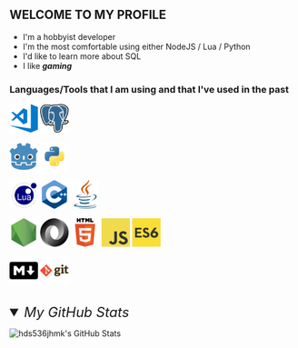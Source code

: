 ## WELCOME TO MY PROFILE

 - I'm a hobbyist developer
 - I'm the most comfortable using either NodeJS / Lua / Python
 - I'd like to learn more about SQL
 - I like ***gaming***

### Languages/Tools that I am using and that I've used in the past

[<img alt="Visual Studio Code" src="https://raw.githubusercontent.com/github/explore/master/topics/visual-studio-code/visual-studio-code.png" width="50px" height="50px"/>](https://code.visualstudio.com/)
[<img alt="PostgreSQL" src="https://raw.githubusercontent.com/github/explore/master/topics/postgresql/postgresql.png" width="50px" height="50px"/>](https://www.postgresql.org/)

[<img alt="Godot" src="https://raw.githubusercontent.com/github/explore/master/topics/godot/godot.png" width="50px" height="50px"/>](https://godotengine.org/)
[<img alt="Python" src="https://raw.githubusercontent.com/github/explore/master/topics/python/python.png" width="50px" height="50px"/>](https://www.python.org/)

[<img alt="Lua" src="https://raw.githubusercontent.com/github/explore/master/topics/lua/lua.png" width="50px" height="50px"/>](https://www.lua.org/)
[<img alt="C++" src="https://raw.githubusercontent.com/github/explore/master/topics/cpp/cpp.png" width="50px" height="50px"/>](https://www.wikipedia.org/wiki/C%2B%2B)
[<img alt="Java" src="https://raw.githubusercontent.com/github/explore/master/topics/java/java.png" width="50px" height="50px"/>](https://www.java.com/it/)

[<img alt="NodeJS" src="https://raw.githubusercontent.com/github/explore/master/topics/nodejs/nodejs.png" width="50px" height="50px"/>](https://nodejs.org/)
[<img alt="JSON" src="https://raw.githubusercontent.com/github/explore/master/topics/json/json.png" width="50px" height="50px"/>](https://www.json.org/)
[<img alt="HTML" src="https://raw.githubusercontent.com/github/explore/master/topics/html/html.png" width="50px" height="50px"/>](https://www.wikipedia.org/wiki/HTML)
[<img alt="JavaScript" src="https://raw.githubusercontent.com/github/explore/master/topics/javascript/javascript.png" width="50px" height="50px"/>](https://www.wikipedia.org/wiki/JavaScript)
[<img alt="ES6" src="https://raw.githubusercontent.com/github/explore/master/topics/es6/es6.png" width="50px" height="50px"/>](https://www.wikipedia.org/wiki/ECMAScript)

[<img alt="Markdown" src="https://raw.githubusercontent.com/github/explore/master/topics/markdown/markdown.png" width="50px" height="50px"/>](https://www.wikipedia.org/wiki/Markdown)
[<img alt="Git" src="https://raw.githubusercontent.com/github/explore/master/topics/git/git.png" width="50px" height="50px"/>](https://git-scm.com/)

<br>

<details open>
<summary style="font-size: x-large; font-style: italic;"> My GitHub Stats </summary>

![hds536jhmk's GitHub Stats](https://github-readme-stats.vercel.app/api?username=hds536jhmk&custom_title=%F0%9D%93%B1%F0%9D%93%AD%F0%9D%93%BC%27s%20GitHub%20Stats&theme=dark&show_icons=true&hide=stars&count_private=true)

</details>
